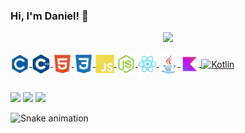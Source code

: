 ### Hi, I'm Daniel! 👋

<div align="center">
  <a href="#">
     <img height="180em" src="https://github-readme-stats.vercel.app/api?username=Daniel-Albino&show_icons=true&bg_color=0d1117&hide_border=true&title_color=8f81c4&text_color=ffffff&icon_color=8f81c4&border_color=63a6fc&include_all_commits=true&count_private=true"/>
  </a>
</div>
  
<div style="display: inline_block;"><br>
  <a href="#">
    <img align="center" alt="C" height="30" width="30" src="https://raw.githubusercontent.com/devicons/devicon/master/icons/c/c-plain.svg"/>
    <img align="center" alt="C++" height="30" width="30" src="https://raw.githubusercontent.com/devicons/devicon/master/icons/cplusplus/cplusplus-plain.svg"/>
    <img align="center" alt="HTML" height="30" width="30" src="https://raw.githubusercontent.com/devicons/devicon/master/icons/html5/html5-plain.svg"/>
    <img align="center" alt="CSS" height="30" width="30" src="https://raw.githubusercontent.com/devicons/devicon/master/icons/css3/css3-plain.svg"/>
    <img align="center" alt="JS" height="30" width="30" src="https://raw.githubusercontent.com/devicons/devicon/master/icons/javascript/javascript-plain.svg"/>
    <img align="center" alt="NodeJS" height="30" width="30" src="https://raw.githubusercontent.com/devicons/devicon/master/icons/nodejs/nodejs-plain.svg"/>
    <img align="center" alt="ReactJS" height="30" width="30" src="https://raw.githubusercontent.com/devicons/devicon/master/icons/react/react-original.svg"/>
    <img align="center" alt="Java" height="30" width="30" src="https://raw.githubusercontent.com/devicons/devicon/master/icons/java/java-original.svg"/>
    <img align="center" alt="Kotlin" height="30" width="30" src="https://raw.githubusercontent.com/devicons/devicon/master/icons/kotlin/kotlin-original.svg"/>
    <img align="center" alt="Kotlin" height="30" width="30" src="https://cdn.jsdelivr.net/gh/devicons/devicon/icons/androidstudio/androidstudio-original.svg" />
  </a>
</div>

##

<div> 
  <a href="https://www.instagram.com/daniel.albino.543/" target="_blank"><img src="https://img.shields.io/badge/-Instagram-%23E4405F?style=for-the-badge&logo=instagram&logoColor=white" target="_blank"></a>
  <a href = "mailto:danielalbino@live.com.pt"><img src="https://img.shields.io/badge/Microsoft_Outlook-0078D4?style=for-the-badge&logo=microsoft-outlook&logoColor=white" target="_blank"></a>
  <a href="https://www.facebook.com/daniel.albino.3344/" target="_blank"><img src="https://img.shields.io/badge/Facebook-1877F2?style=for-the-badge&logo=facebook&logoColor=white" target="_blank"></a>
  
</div>
  
![Snake animation](https://github.com/Daniel-Albino/Daniel-Albino/blob/output/github-contribution-grid-snake.svg)
<!--
**Daniel-Albino/daniel-albino** is a ✨ _special_ ✨ repository because its `README.md` (this file) appears on your GitHub profile.

Here are some ideas to get you started:

- 🔭 I’m currently working on ...
- 🌱 I’m currently learning ...
- 👯 I’m looking to collaborate on ...
- 🤔 I’m looking for help with ...
- 💬 Ask me about ...
- 📫 How to reach me: ...
- 😄 Pronouns: ...
- ⚡ Fun fact: ...
-->
